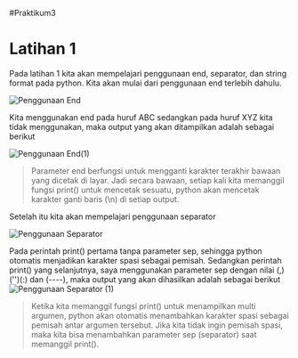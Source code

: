 #Praktikum3
# Latihan 1
Pada latihan 1 kita akan mempelajari penggunaan end, separator, dan string format pada python.
Kita akan mulai dari penggunaan end terlebih dahulu.

![Penggunaan End](https://user-images.githubusercontent.com/116176746/199726369-8bb9da05-d4e3-4be2-9cd1-964da5eb7415.png)

Kita menggunakan end pada huruf ABC sedangkan pada huruf XYZ kita tidak menggunakan, maka output yang akan ditampilkan adalah sebagai berikut

![Penggunaan End(1)](https://user-images.githubusercontent.com/116176746/199726379-85cb36de-0932-4b07-b7e8-ec1501be4431.png)
>Parameter end berfungsi untuk mengganti karakter terakhir bawaan yang dicetak di layar.
Jadi secara bawaan, setiap kali kita memanggil fungsi print() untuk mencetak sesuatu, python akan mencetak karakter ganti baris (\n) di setiap output.

Setelah itu kita akan mempelajari penggunaan separator

![Penggunaan Separator ](https://user-images.githubusercontent.com/116176746/199969672-fa3eb478-da6e-4f98-bee0-d1987b504ff1.png)

Pada perintah print() pertama tanpa parameter sep, sehingga python otomatis menjadikan karakter spasi sebagai pemisah.
Sedangkan perintah print() yang selanjutnya, saya menggunakan parameter sep dengan nilai (,)('')(:) dan (----), maka output yang akan dihasilkan adalah sebagai berikut
![Penggunaan Separator (1)](https://user-images.githubusercontent.com/116176746/199969684-15e53d08-5c12-4d2b-8f4a-f5400fc52928.png)


>Ketika kita memanggil fungsi print() untuk menampilkan multi argumen, python akan otomatis menambahkan karakter spasi sebagai pemisah antar argumen tersebut.
Jika kita tidak ingin pemisah spasi, maka kita bisa menambahkan parameter sep (separator) saat memanggil print().
